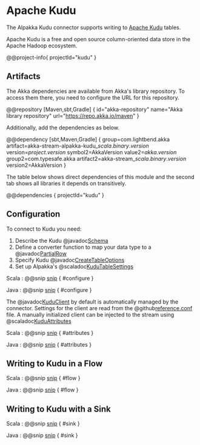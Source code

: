 # Apache Kudu

The Alpakka Kudu connector supports writing to [Apache Kudu](https://kudu.apache.org) tables.

Apache Kudu is a free and open source column-oriented data store in the Apache Hadoop ecosystem.

@@project-info{ projectId="kudu" }


## Artifacts

The Akka dependencies are available from Akka's library repository. To access them there, you need to configure the URL for this repository.

@@repository [Maven,sbt,Gradle] {
id="akka-repository"
name="Akka library repository"
url="https://repo.akka.io/maven"
}

Additionally, add the dependencies as below.

@@dependency [sbt,Maven,Gradle] {
  group=com.lightbend.akka
  artifact=akka-stream-alpakka-kudu_$scala.binary.version$
  version=$project.version$
  symbol2=AkkaVersion
  value2=$akka.version$
  group2=com.typesafe.akka
  artifact2=akka-stream_$scala.binary.version$
  version2=AkkaVersion
}

The table below shows direct dependencies of this module and the second tab shows all libraries it depends on transitively.

@@dependencies { projectId="kudu" }

## Configuration

To connect to Kudu you need:

1. Describe the Kudu @javadoc[Schema](org.apache.kudu.Schema)
1. Define a converter function to map your data type to a @javadoc[PartialRow](org.apache.kudu.client.PartialRow)
1. Specify Kudu @javadoc[CreateTableOptions](org.apache.kudu.client.CreateTableOptions)
1. Set up Alpakka's @scaladoc[KuduTableSettings](akka.stream.alpakka.kudu.KuduTableSettings)

Scala
:   @@snip [snip](/kudu/src/test/scala/docs/scaladsl/KuduTableSpec.scala) { #configure }

Java
:   @@snip [snip](/kudu/src/test/java/docs/javadsl/KuduTableTest.java) { #configure }

The @javadoc[KuduClient](org.apache.kudu.client.KuduClient) by default is automatically managed by the connector.
Settings for the client are read from the @github[reference.conf](/kudu/src/main/resources/reference.conf) file.
A manually initialized client can be injected to the stream using @scaladoc[KuduAttributes](akka.stream.alpakka.kudu.KuduAttributes$)

Scala
:   @@snip [snip](/kudu/src/test/scala/docs/scaladsl/KuduTableSpec.scala) { #attributes }

Java
:   @@snip [snip](/kudu/src/test/java/docs/javadsl/KuduTableTest.java) { #attributes }

## Writing to Kudu in a Flow

Scala
: @@snip [snip](/kudu/src/test/scala/docs/scaladsl/KuduTableSpec.scala) { #flow }

Java
: @@snip [snip](/kudu/src/test/java/docs/javadsl/KuduTableTest.java) { #flow }


## Writing to Kudu with a Sink

Scala
: @@snip [snip](/kudu/src/test/scala/docs/scaladsl/KuduTableSpec.scala) { #sink }

Java
: @@snip [snip](/kudu/src/test/java/docs/javadsl/KuduTableTest.java) { #sink }
